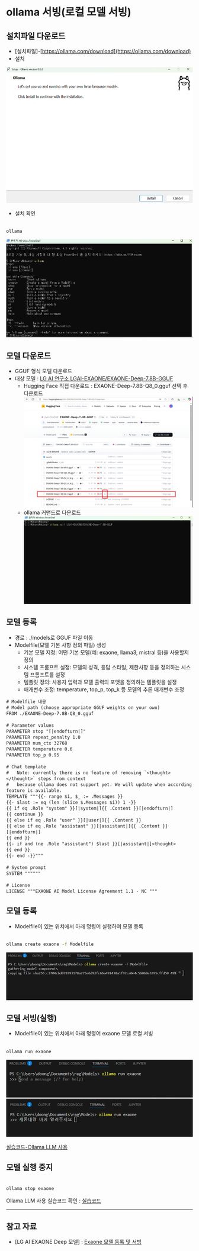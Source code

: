 # ollama 서빙(로컬 모델 서빙)

## 설치파일 다운로드
- [설치파일]-[https://ollama.com/download](https://ollama.com/download)
- 설치

![설치](./images/ollama_install.png)
- 설치 확인
```shell

ollama
```
![설치확인](./images/ollama_install02.png)

## 모델 다운로드
- GGUF 형식 모델 다운로드 
- 대상 모델 : [LG AI 연구소 LGAI-EXAONE/EXAONE-Deep-7.8B-GGUF](https://huggingface.co/LGAI-EXAONE/EXAONE-Deep-7.8B-GGUF/tree/main) 
  - Hugging Face 직접 다운로드 : EXAONE-Deep-7.8B-Q8_0.gguf 선택 후 다운로드
![모델 다운로드](./images/ollama_model.png)  
  - ollama 커맨드로 다운로드
![모델 다운로드](./images/ollama_model_dn01.png)

## 모델 등록
- 경로 : ./models로 GGUF 파일 이동
- Modelfile(모델 기본 사항 정의 파일) 생성
  - 기본 모델 지정: 어떤 기본 모델(예: exaone, llama3, mistral 등)을 사용할지 정의
  - 시스템 프롬프트 설정: 모델의 성격, 응답 스타일, 제한사항 등을 정의하는 시스템 프롬프트를 설정
  - 템플릿 정의: 사용자 입력과 모델 출력의 포맷을 정의하는 템플릿을 설정
  - 매개변수 조정: temperature, top_p, top_k 등 모델의 추론 매개변수 조정
```
# Modelfile 내용
# Model path (choose appropriate GGUF weights on your own)
FROM ./EXAONE-Deep-7.8B-Q8_0.gguf

# Parameter values
PARAMETER stop "[|endofturn|]"
PARAMETER repeat_penalty 1.0
PARAMETER num_ctx 32768
PARAMETER temperature 0.6
PARAMETER top_p 0.95

# Chat template
#   Note: currently there is no feature of removing `<thought></thought>` steps from context 
#   because ollama does not support yet. We will update when according feature is available.
TEMPLATE """{{- range $i, $_ := .Messages }}
{{- $last := eq (len (slice $.Messages $i)) 1 -}}
{{ if eq .Role "system" }}[|system|]{{ .Content }}[|endofturn|]
{{ continue }}
{{ else if eq .Role "user" }}[|user|]{{ .Content }}
{{ else if eq .Role "assistant" }}[|assistant|]{{ .Content }}[|endofturn|]
{{ end }}
{{- if and (ne .Role "assistant") $last }}[|assistant|]<thought>
{{ end }}
{{- end -}}"""

# System prompt
SYSTEM """"""

# License
LICENSE """EXAONE AI Model License Agreement 1.1 - NC """
```
 
## 모델 등록
- Modelfile이 있는 위치에서 아래 명령어 실행하여 모델 등록

```sh

ollama create exaone -f Modelfile
```
![모델 등록](./images/ollama_model_create.png)

## 모델 서빙(실행)
- Modelfile이 있는 위치에서 아래 명령어 exaone 모델 로컬 서빙

```sh

ollama run exaone
```
![모델 서빙](./images/ollama_run.png)
![서빙 확인](./images/ollama_run02.png)

[실습코드-Ollama LLM 사용](./09-Ollama.ipynb)

## 모델 실행 중지

```sh

ollama stop exaone
```

Ollama LLM 사용 실습코드 확인 : [실습코드](./09-Ollama.ipynb)

---
## 참고 자료
- [LG AI EXAONE Deep 모델] : [Exaone 모델 등록 및 서빙](https://github.com/LG-AI-EXAONE/EXAONE-Deep)

